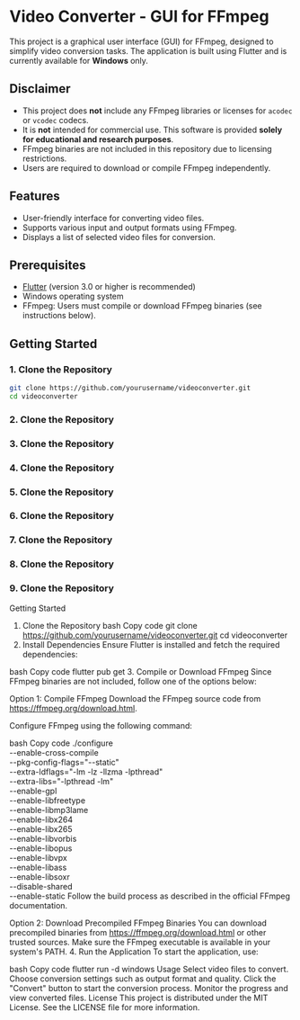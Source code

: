 # Video Converter - GUI for FFmpeg

This project is a graphical user interface (GUI) for FFmpeg, designed to simplify video conversion tasks. The application is built using Flutter and is currently available for **Windows** only.

## Disclaimer

- This project does **not** include any FFmpeg libraries or licenses for `acodec` or `vcodec` codecs.
- It is **not** intended for commercial use. This software is provided **solely for educational and research purposes**.
- FFmpeg binaries are not included in this repository due to licensing restrictions.
- Users are required to download or compile FFmpeg independently.
  
## Features

- User-friendly interface for converting video files.
- Supports various input and output formats using FFmpeg.
- Displays a list of selected video files for conversion.

## Prerequisites

- [Flutter](https://flutter.dev/) (version 3.0 or higher is recommended)
- Windows operating system
- FFmpeg: Users must compile or download FFmpeg binaries (see instructions below).

## Getting Started
### 1. Clone the Repository
```bash
git clone https://github.com/yourusername/videoconverter.git
cd videoconverter
```

### 2. Clone the Repository
### 3. Clone the Repository
### 4. Clone the Repository
### 5. Clone the Repository
### 6. Clone the Repository
### 7. Clone the Repository
### 8. Clone the Repository
### 9. Clone the Repository



Getting Started
1. Clone the Repository
bash
Copy code
git clone https://github.com/yourusername/videoconverter.git
cd videoconverter
2. Install Dependencies
Ensure Flutter is installed and fetch the required dependencies:

bash
Copy code
flutter pub get
3. Compile or Download FFmpeg
Since FFmpeg binaries are not included, follow one of the options below:

Option 1: Compile FFmpeg
Download the FFmpeg source code from https://ffmpeg.org/download.html.

Configure FFmpeg using the following command:

bash
Copy code
./configure \
    --enable-cross-compile \
    --pkg-config-flags="--static" \
    --extra-ldflags="-lm -lz -llzma -lpthread" \
    --extra-libs="-lpthread -lm" \
    --enable-gpl \
    --enable-libfreetype \
    --enable-libmp3lame \
    --enable-libx264 \
    --enable-libx265 \
    --enable-libvorbis \
    --enable-libopus \
    --enable-libvpx \
    --enable-libass \
    --enable-libsoxr \
    --disable-shared \
    --enable-static
Follow the build process as described in the official FFmpeg documentation.

Option 2: Download Precompiled FFmpeg Binaries
You can download precompiled binaries from https://ffmpeg.org/download.html or other trusted sources.
Make sure the FFmpeg executable is available in your system's PATH.
4. Run the Application
To start the application, use:

bash
Copy code
flutter run -d windows
Usage
Select video files to convert.
Choose conversion settings such as output format and quality.
Click the "Convert" button to start the conversion process.
Monitor the progress and view converted files.
License
This project is distributed under the MIT License. See the LICENSE file for more information.

